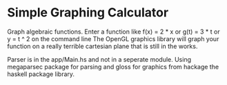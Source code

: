 # Simple Graphing Calculator
Graph algebraic functions. 
Enter a function like 
f(x) = 2 * x 
or 
g(t) = 3 * t
or y = t ^ 2
on the command line 
The OpenGL graphics library will
graph your function on a really
terrible cartesian plane that 
is still in the works. 

Parser is in the app/Main.hs
and not in a seperate module. 
Using megaparsec package for parsing
and gloss for graphics from hackage
the haskell package library. 

